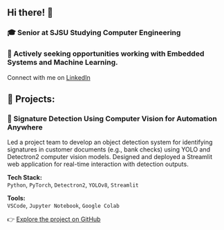 ## Hi there! 👋

### 🎓 Senior at SJSU Studying Computer Engineering
### 🔭 Actively seeking opportunities working with Embedded Systems and Machine Learning.

Connect with me on [LinkedIn](https://www.linkedin.com/in/harini-16-anand/)

## 🚀 Projects:

### 🎯 Signature Detection Using Computer Vision for Automation Anywhere

Led a project team to develop an object detection system for identifying signatures in customer documents (e.g., bank checks) using YOLO and Detectron2 computer vision models. Designed and deployed a Streamlit web application for real-time interaction with detection outputs.</p>

<p><strong>Tech Stack:</strong><br />
<code>Python</code>, <code>PyTorch</code>, <code>Detectron2</code>, <code>YOLOv8</code>, <code>Streamlit</code></p>

<p><strong>Tools:</strong><br />
<code>VSCode</code>, <code>Jupyter Notebook</code>, <code>Google Colab</code></p>

<p>👉 <a href="https://github.com/savannahgong/Automation-Anywhere-1A" target="_blank">Explore the project on GitHub</a></p>


<!--
**merlinMorgan16/merlinMorgan16** is a ✨ _special_ ✨ repository because its `README.md` (this file) appears on your GitHub profile.

Here are some ideas to get you started:

- 🔭 I’m currently working on ...
- 🌱 I’m currently learning ...
- 👯 I’m looking to collaborate on ...
- 🤔 I’m looking for help with ...
- 💬 Ask me about ...
- 📫 How to reach me: ...
- 😄 Pronouns: ...
- ⚡ Fun fact: ...

# Hello, I'm [Your Name] 👋

I'm a college student passionate about [Your Major/Field] with a strong interest in [specific interests or areas]. Here, you'll find a collection of my projects, contributions, and more.

## About Me

- 🎓 Studying [Your Major/Field] at [Your University].
- 💼 Actively seeking internships and opportunities in [Your Area of Interest].
- 🌱 Continuously learning and exploring new technologies and concepts.
- 🤝 Open to collaboration and eager to contribute to exciting projects.

## What I'm Working On

- 🚀 Currently working on [a project or personal goal].
- 🌐 Exploring [a new technology or framework] to broaden my skillset.
- 📚 Learning [a specific subject or language] to deepen my knowledge.

## Projects

Here are some of the projects I'm proud of:

1. [Project Name](Link to Project): A brief description of the project, its purpose, and your role.
2. [Project Name](Link to Project): Another project you'd like to showcase.
3. [Project Name](Link to Project): Highlight any personal or collaborative projects.

## Skills

- 🔧 [Skill 1]: Brief description of your proficiency.
- 🔧 [Skill 2]: Mention another skill or technology you're skilled in.
- 🔧 [Skill 3]: Highlight additional skills relevant to your field.

## Connect with Me

- 📫 Feel free to [email me](mailto:youremail@example.com).
- 💼 Connect with me on [LinkedIn](https://www.linkedin.com/in/yourprofile).
- 🌐 Check out my [personal website](https://yourwebsite.com) for more details.

## Let's Collaborate

I'm always open to new opportunities, collaborations, and connecting with fellow developers and students. If you have an exciting project or opportunity in mind, don't hesitate to reach out! 

Thanks for visiting, and let's build something amazing together! 🚀

-->

